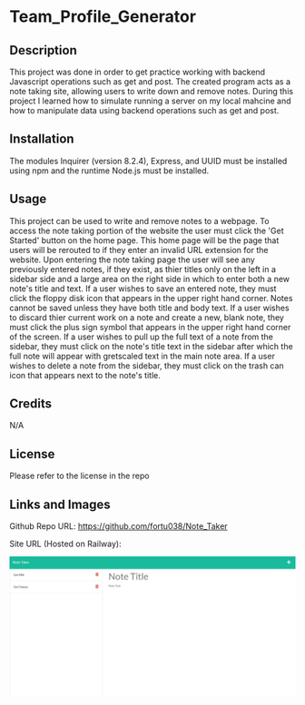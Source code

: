 # Team_Profile_Generator

## Description

This project was done in order to get practice working with backend Javascript operations such as get and post. The created program acts as a note taking site, allowing users to write down and remove notes. During this project I learned how to simulate running a server on my local mahcine and how to manipulate data using backend operations such as get and post.

## Installation

The modules Inquirer (version 8.2.4), Express, and UUID must be installed using npm and the runtime Node.js must be installed.

## Usage

This project can be used to write and remove notes to a webpage. To access the note taking portion of the website the user must click the 'Get Started' button on the home page. This home page will be the page that users will be rerouted to if they enter an invalid URL extension for the website. Upon entering the note taking page the user will see any previously entered notes, if they exist, as thier titles only on the left in a sidebar side and a large area on the right side in which to enter both a new note's title and text. If a user wishes to save an entered note, they must click the floppy disk icon that appears in the upper right hand corner. Notes cannot be saved unless they have both title and body text. If a user wishes to discard thier current work on a note and create a new, blank note, they must click the plus sign symbol that appears in the upper right hand corner of the screen. If a user wishes to pull up the full text of a note from the sidebar, they must click on the note's title text in the sidebar after which the full note will appear with gretscaled text in the main note area. If a user wishes to delete a note from the sidebar, they must click on the trash can icon that appears next to the note's title.

## Credits

N/A

## License

Please refer to the license in the repo

## Links and Images

Github Repo URL: https://github.com/fortu038/Note_Taker

Site URL (Hosted on Railway): 

![A screenshot of a created note page](./public/assets/images/note-taker-website-image.jpg)